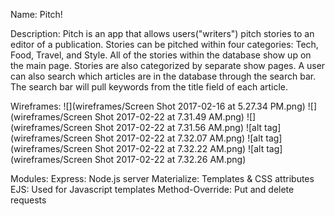Name: Pitch!

Description: Pitch is an app that allows users("writers") pitch stories to an editor of a publication.
Stories can be pitched within four categories: Tech, Food, Travel, and Style.
All of the stories within the database show up on the main page.
Stories are also categorized by separate show pages.
A user can also search which articles are in the database through the search bar.
The search bar will pull keywords from the title field of each article.

Wireframes:
![](wireframes/Screen Shot 2017-02-16 at 5.27.34 PM.png)
![](wireframes/Screen Shot 2017-02-22 at 7.31.49 AM.png)
![](wireframes/Screen Shot 2017-02-22 at 7.31.56 AM.png)
![alt tag](wireframes/Screen Shot 2017-02-22 at 7.32.07 AM.png)
![alt tag](wireframes/Screen Shot 2017-02-22 at 7.32.22 AM.png)
![alt tag](wireframes/Screen Shot 2017-02-22 at 7.32.26 AM.png)


Modules:
Express: Node.js server
Materialize: Templates & CSS attributes
EJS: Used for Javascript templates
Method-Override: Put and delete requests
